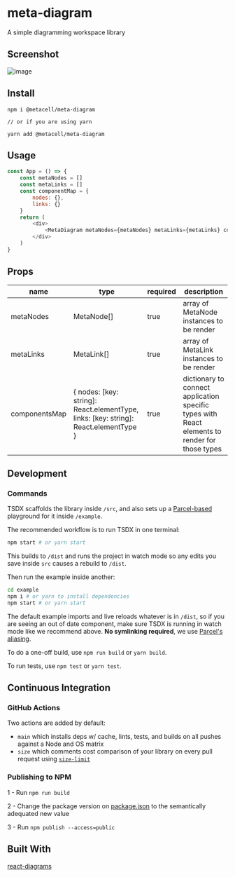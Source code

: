 # meta-diagram

A simple diagramming workspace library

## Screenshot

![image](https://user-images.githubusercontent.com/19196034/176734658-6019f1f7-b268-4361-9bdc-2129e1078e16.png)


## Install 

```
npm i @metacell/meta-diagram

// or if you are using yarn

yarn add @metacell/meta-diagram
```

## Usage

```javascript
const App = () => {
    const metaNodes = []
    const metaLinks = []
    const componentMap = {
        nodes: {},
        links: {}
    }
    return (
        <div>
            <MetaDiagram metaNodes={metaNodes} metaLinks={metaLinks} componentMap={componentMap}/>
        </div>
    )
}
```

## Props

| name          | type                                                                                  | required | description                                                                                    |
|---------------|---------------------------------------------------------------------------------------|----------|------------------------------------------------------------------------------------------------|
| metaNodes  | MetaNode[]                                                                         | true     | array of MetaNode instances to be render                                                    |
| metaLinks     | MetaLink[]                                                                            | true     | array of MetaLink instances to be render                                                       |
| componentsMap | { nodes: [key: string]: React.elementType,  links: [key: string]: React.elementType } | true     | dictionary to connect application specific types with React elements to render for those types |


## Development

### Commands

TSDX scaffolds the library inside `/src`, and also sets up a [Parcel-based](https://parceljs.org) playground for it inside `/example`.

The recommended workflow is to run TSDX in one terminal:

```bash
npm start # or yarn start
```

This builds to `/dist` and runs the project in watch mode so any edits you save inside `src` causes a rebuild to `/dist`.

Then run the example inside another:

```bash
cd example
npm i # or yarn to install dependencies
npm start # or yarn start
```

The default example imports and live reloads whatever is in `/dist`, so if you are seeing an out of date component, make sure TSDX is running in watch mode like we recommend above. **No symlinking required**, we use [Parcel's aliasing](https://parceljs.org/module_resolution.html#aliases).

To do a one-off build, use `npm run build` or `yarn build`.

To run tests, use `npm test` or `yarn test`.


## Continuous Integration

### GitHub Actions

Two actions are added by default:

- `main` which installs deps w/ cache, lints, tests, and builds on all pushes against a Node and OS matrix
- `size` which comments cost comparison of your library on every pull request using [`size-limit`](https://github.com/ai/size-limit)


### Publishing to NPM

1 - Run `npm run build`

2 - Change the package version on [package.json](https://github.com/MetaCell/meta-diagram/blob/develop/package.json#L2) to the semantically adequated new value

3 - Run `npm publish --access=public`

## Built With

[react-diagrams](https://github.com/projectstorm/react-diagrams)
